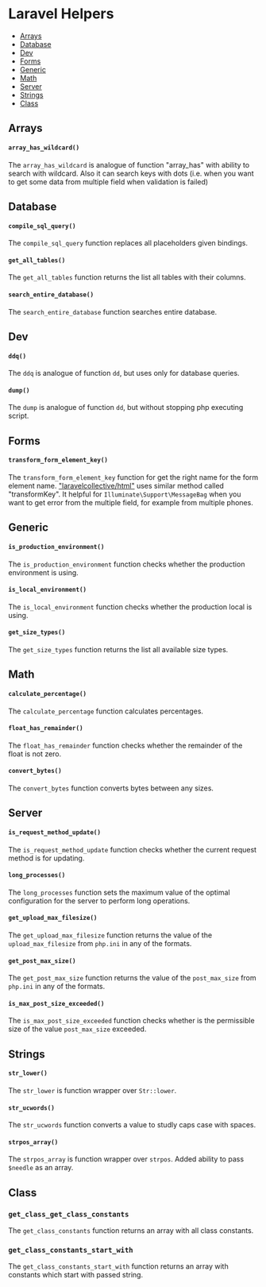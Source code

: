 # Laravel Helpers

- [Arrays](#arrays)
- [Database](#database)
- [Dev](#dev)
- [Forms](#forms)
- [Generic](#generic)
- [Math](#math)
- [Server](#server)
- [Strings](#strings)
- [Class](#class)

## Arrays

#### `array_has_wildcard()`

The `array_has_wildcard` is analogue of function "array_has" with ability to search with wildcard. Also it can search keys with dots (i.e. when you want to get some data from multiple field when validation is failed)

## Database

#### `compile_sql_query()`

The `compile_sql_query` function replaces all placeholders given bindings.

#### `get_all_tables()`

The `get_all_tables` function returns the list all tables with their columns.

#### `search_entire_database()`

The `search_entire_database` function searches entire database.

## Dev

#### `ddq()`

The `ddq` is analogue of function `dd`, but uses only for database queries.

#### `dump()`

The `dump` is analogue of function `dd`, but without stopping php executing script.

## Forms

#### `transform_form_element_key()`

The `transform_form_element_key` function for get the right name for the form element name. ["laravelcollective/html"](https://laravelcollective.com/docs/master/html) uses similar method called "transformKey". It helpful for `Illuminate\Support\MessageBag` when you want to get error from the multiple field, for example from multiple phones.

## Generic

#### `is_production_environment()`

The `is_production_environment` function checks whether the production environment is using.

#### `is_local_environment()`

The `is_local_environment` function checks whether the production local is using.

#### `get_size_types()`

The `get_size_types` function returns the list all available size types.

## Math

#### `calculate_percentage()`

The `calculate_percentage` function calculates percentages.

#### `float_has_remainder()`

The `float_has_remainder` function checks whether the remainder of the float is not zero.

#### `convert_bytes()`

The `convert_bytes` function converts bytes between any sizes.

## Server

#### `is_request_method_update()`

The `is_request_method_update` function checks whether the current request method is for updating.

#### `long_processes()`

The `long_processes` function sets the maximum value of the optimal configuration for the server to perform long operations.

#### `get_upload_max_filesize()`

The `get_upload_max_filesize` function returns the value of the `upload_max_filesize` from `php.ini` in any of the formats.

#### `get_post_max_size()`

The `get_post_max_size` function returns the value of the `post_max_size` from `php.ini` in any of the formats.

#### `is_max_post_size_exceeded()`

The `is_max_post_size_exceeded` function checks whether is the permissible size of the value `post_max_size` exceeded.

## Strings

#### `str_lower()`

The `str_lower` is function wrapper over `Str::lower`.

#### `str_ucwords()`

The `str_ucwords` function converts a value to studly caps case with spaces.

#### `strpos_array()`

The `strpos_array` is function wrapper over `strpos`. Added ability to pass `$needle` as an array.

## Class

### `get_class_get_class_constants`

The `get_class_constants` function returns an array with all class constants.

### `get_class_constants_start_with`

The `get_class_constants_start_with` function returns an array with constants which start with passed string.
